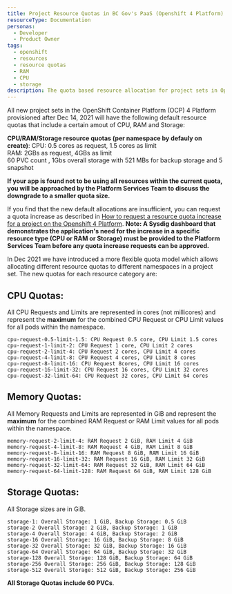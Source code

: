 ```yaml
---
title: Project Resource Quotas in BC Gov's PaaS (Openshift 4 Platform)
resourceType: Documentation
personas: 
  - Developer
  - Product Owner
tags:
  - openshift
  - resources
  - resource quotas
  - RAM
  - CPU
  - storage
description: The quota based resource allocation for project sets in Openshift 4 Platform.
---
```


All new project sets in the OpenShift Container Platform (OCP) 4 Platform provisioned after Dec 14, 2021 will have the following default resource quotas that include a certain amout of CPU, RAM and Storage:

**CPU/RAM/Storage resource quotas (per namespace by defauly on create)**:
  CPU: 0.5 cores as request, 1.5 cores as limit <br/>
  RAM: 2GBs as request, 4GBs as limit<br/>
  60 PVC count , 1Gbs overall storage with 521 MBs for backup storage and 5 snapshot<br/>


**If your app is found not to be using all resources within the current quota, you will be approached by the Platform Services Team to discuss the downgrade to a smaller quota size.**

If you find that the new default allocations are insufficient, you can request a quota increase as described in [How to request a resource quota increase for a project on the Openshift 4 Platform](https://developer.gov.bc.ca/Need-more-quota-for-OpenShift-project-set). **Note: A Sysdig dashboard that demonstrates the application's need for the increase in a specific resource type (CPU or RAM or Storage) must be provided to the Platform Services Team before any quota increase requests can be approved.**

In Dec 2021 we have introduced a more flexible quota model which allows allocating different resource quotas to different namespaces in a project set. The new quotas for each resource category are:

## CPU Quotas:

All CPU Requests and Limits are represented in cores (not millicores) and represent the **maximum** for the combined CPU Request or CPU Limit values for all pods within the namespace.

```
cpu-request-0.5-limit-1.5: CPU Request 0.5 core, CPU Limit 1.5 cores
cpu-request-1-limit-2: CPU Request 1 core, CPU Limit 2 cores
cpu-request-2-limit-4: CPU Request 2 cores, CPU Limit 4 cores
cpu-request-4-limit-8: CPU Request 4 cores, CPU Limit 8 cores
cpu-request-8-limit-16: CPU Request 8cores, CPU Limit 16 cores
cpu-request-16-limit-32: CPU Request 16 cores, CPU Limit 32 cores
cpu-request-32-limit-64: CPU Request 32 cores, CPU Limit 64 cores
```

## Memory Quotas:

All Memory Requests and Limits are represented in GiB and represent the **maximum** for the combined RAM Request or RAM Limit values for all pods within the namespace.

```
memory-request-2-limit-4: RAM Request 2 GiB, RAM Limit 4 GiB
memory-request-4-limit-8: RAM Request 4 GiB, RAM Limit 8 GiB
memory-request-8-limit-16: RAM Request 8 GiB, RAM Limit 16 GiB
memory-request-16-limit-32: RAM Request 16 GiB, RAM Limit 32 GiB
memory-request-32-limit-64: RAM Request 32 GiB, RAM Limit 64 GiB
memory-request-64-limit-128: RAM Request 64 GiB, RAM Limit 128 GiB
```

## Storage Quotas:

All Storage sizes are in GiB.

```
storage-1: Overall Storage: 1 GiB, Backup Storage: 0.5 GiB
storage-2 Overall Storage: 2 GiB, Backup Storage: 1 GiB
storage-4 Overall Storage: 4 GiB, Backup Storage: 2 GiB
storage-16 Overall Storage: 16 GiB, Backup Storage: 8 GiB
storage-32 Overall Storage: 32 GiB, Backup Storage: 16 GiB
storage-64 Overall Storage: 64 GiB, Backup Storage: 32 GiB
storage-128 Overall Storage: 128 GiB, Backup Storage: 64 GiB
storage-256 Overall Storage: 256 GiB, Backup Storage: 128 GiB
storage-512 Overall Storage: 512 GiB, Backup Storage: 256 GiB
```
**All Storage Quotas include 60 PVCs**.
